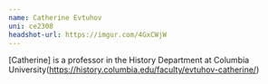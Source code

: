 ```yaml
---
name: Catherine Evtuhov
uni: ce2308
headshot-url: https://imgur.com/4GxCWjW
---
```



[Catherine] is a professor in the History Department at Columbia University(https://history.columbia.edu/faculty/evtuhov-catherine/)
